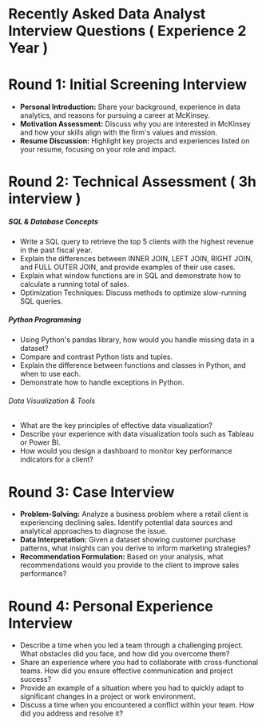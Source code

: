 # Recently Asked Data Analyst Interview Questions ( Experience 2 Year )

# Round 1: Initial Screening Interview
- **Personal Introduction:** Share your background, experience in data analytics, and reasons for pursuing a career at McKinsey.
- **Motivation Assessment:** Discuss why you are interested in McKinsey and how your skills align with the firm's values and mission.
- **Resume Discussion:** Highlight key projects and experiences listed on your resume, focusing on your role and impact.

# Round 2: Technical Assessment ( 3h interview )

##### SQL & Database Concepts
- Write a SQL query to retrieve the top 5 clients with the highest revenue in the past fiscal year.
- Explain the differences between INNER JOIN, LEFT JOIN, RIGHT JOIN, and FULL OUTER JOIN, and provide examples of their use cases.
- Explain what window functions are in SQL and demonstrate how to calculate a running total of sales.
- Optimization Techniques: Discuss methods to optimize slow-running SQL queries.

##### Python Programming
- Using Python's pandas library, how would you handle missing data in a dataset?
- Compare and contrast Python lists and tuples.
- Explain the difference between functions and classes in Python, and when to use each.
- Demonstrate how to handle exceptions in Python.

###### Data Visualization & Tools
- What are the key principles of effective data visualization?
- Describe your experience with data visualization tools such as Tableau or Power BI.
- How would you design a dashboard to monitor key performance indicators for a client?

# Round 3: Case Interview
- **Problem-Solving:** Analyze a business problem where a retail client is experiencing declining sales. Identify potential data sources and analytical approaches to diagnose the issue.
- **Data Interpretation:** Given a dataset showing customer purchase patterns, what insights can you derive to inform marketing strategies?
- **Recommendation Formulation:** Based on your analysis, what recommendations would you provide to the client to improve sales performance?

# Round 4: Personal Experience Interview
- Describe a time when you led a team through a challenging project. What obstacles did you face, and how did you overcome them?
- Share an experience where you had to collaborate with cross-functional teams. How did you ensure effective communication and project success?
- Provide an example of a situation where you had to quickly adapt to significant changes in a project or work environment.
- Discuss a time when you encountered a conflict within your team. How did you address and resolve it?

